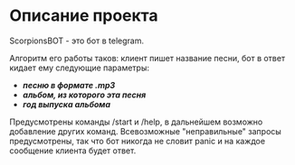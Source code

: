 # Описание проекта
ScorpionsBOT - это бот в telegram. 

Алгоритм его работы таков: клиент пишет название песни, бот в ответ кидает ему следующие параметры:
- ***песню в формате .mp3***
- ***альбом, из которого эта песня***
- ***год выпуска альбома***

Предусмотрены команды /start и /help, в дальнейшем возможно добавление других команд. Всевозможные "неправильные" запросы предусмотрены, так что бот никогда не словит panic и на каждое сообщение клиента будет ответ.
